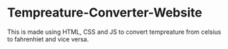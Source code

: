 # Tempreature-Converter-Website
This is made using HTML, CSS and JS to convert tempreature from celsius to fahrenhiet and vice versa.
